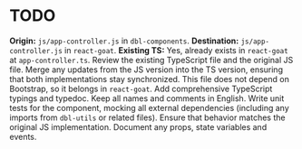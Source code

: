 # TODO

**Origin:** `js/app-controller.js` in `dbl-components`.
**Destination:** `js/app-controller.js` in `react-goat`.
**Existing TS:** Yes, already exists in `react-goat` at `app-controller.ts`.
Review the existing TypeScript file and the original JS file. Merge any updates from the JS version into the TS version, ensuring that both implementations stay synchronized.
This file does not depend on Bootstrap, so it belongs in `react-goat`.
Add comprehensive TypeScript typings and typedoc. Keep all names and comments in English.
Write unit tests for the component, mocking all external dependencies (including any imports from `dbl-utils` or related files). Ensure that behavior matches the original JS implementation.
Document any props, state variables and events.